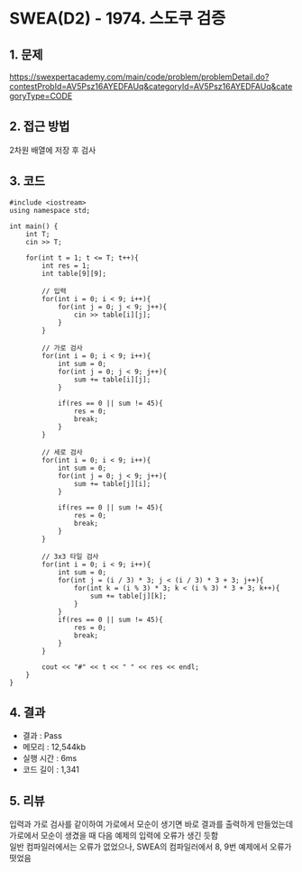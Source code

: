 # SWEA(D2) - 1974. 스도쿠 검증

## 1. 문제  
https://swexpertacademy.com/main/code/problem/problemDetail.do?contestProbId=AV5Psz16AYEDFAUq&categoryId=AV5Psz16AYEDFAUq&categoryType=CODE
## 2. 접근 방법  
2차원 배열에 저장 후 검사
## 3. 코드  
```
#include <iostream>
using namespace std;

int main() {
    int T;
    cin >> T;

    for(int t = 1; t <= T; t++){
        int res = 1;
        int table[9][9];

        // 입력
        for(int i = 0; i < 9; i++){
            for(int j = 0; j < 9; j++){
                cin >> table[i][j];
            }
        }

        // 가로 검사
        for(int i = 0; i < 9; i++){
            int sum = 0;
            for(int j = 0; j < 9; j++){
                sum += table[i][j];
            }

            if(res == 0 || sum != 45){
                res = 0;
                break;
            }
        }

        // 세로 검사
        for(int i = 0; i < 9; i++){
            int sum = 0;
            for(int j = 0; j < 9; j++){
                sum += table[j][i];
            }

            if(res == 0 || sum != 45){
                res = 0;
                break;
            }
        }

        // 3x3 타일 검사
        for(int i = 0; i < 9; i++){
            int sum = 0;
            for(int j = (i / 3) * 3; j < (i / 3) * 3 + 3; j++){
                for(int k = (i % 3) * 3; k < (i % 3) * 3 + 3; k++){
                    sum += table[j][k];
                }
            }
            if(res == 0 || sum != 45){
                res = 0;
                break;
            }
        }

        cout << "#" << t << " " << res << endl;
    }
}
```
## 4. 결과
- 결과 : Pass 
- 메모리 : 12,544kb
- 실행 시간 : 6ms
- 코드 길이 : 1,341

## 5. 리뷰
입력과 가로 검사를 같이하여 가로에서 모순이 생기면 바로 결과를 출력하게 만들었는데  
가로에서 모순이 생겼을 때 다음 예제의 입력에 오류가 생긴 듯함  
일반 컴파일러에서는 오류가 없었으나, SWEA의 컴파일러에서 8, 9번 예제에서 오류가 떳었음  